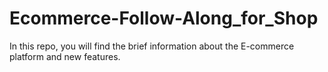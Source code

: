# Ecommerce-Follow-Along_for_Shop
In this repo, you will find the brief information about the E-commerce platform and new features.
